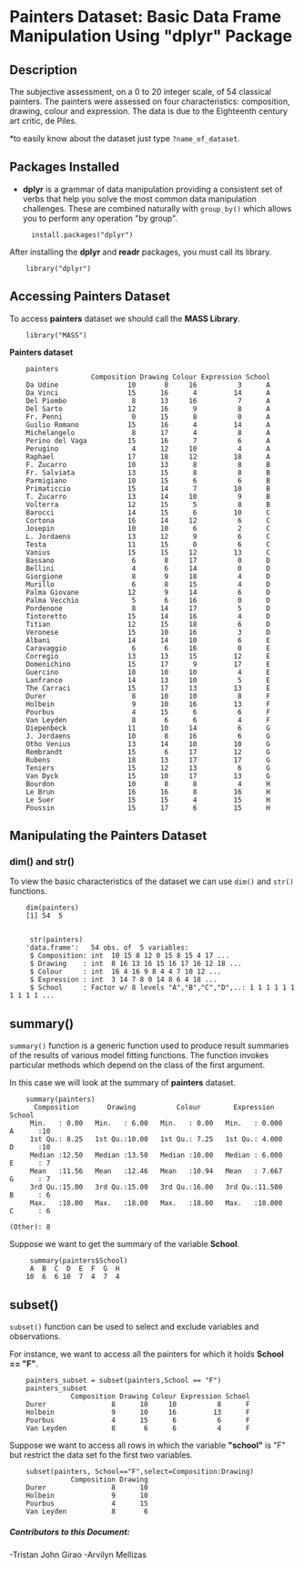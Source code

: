 # Painters Dataset: Basic Data Frame Manipulation Using "dplyr" Package

## Description
The subjective assessment, on a 0 to 20 integer scale, of 54 classical painters. The painters were assessed on four characteristics: composition, drawing, colour and expression. The data is due to the Eighteenth century art critic, de Piles.

*to easily know about the dataset just type `?name_of_dataset`.

## Packages Installed

- **dplyr** is a grammar of data manipulation providing a consistent set of verbs that help you solve the most common data manipulation challenges. These are combined naturally with `group_by()` which allows you to perform any operation "by group".

        install.packages("dplyr")

After installing the **dplyr** and **readr** packages, you must call its library.

        library("dplyr")


## Accessing Painters Dataset
To access **painters** dataset we should call the **MASS Library**.

        library("MASS")

**Painters dataset**

        painters
                        Composition Drawing Colour Expression School
        Da Udine                 10       8     16          3      A
        Da Vinci                 15      16      4         14      A
        Del Piombo                8      13     16          7      A
        Del Sarto                12      16      9          8      A
        Fr. Penni                 0      15      8          0      A
        Guilio Romano            15      16      4         14      A
        Michelangelo              8      17      4          8      A
        Perino del Vaga          15      16      7          6      A
        Perugino                  4      12     10          4      A
        Raphael                  17      18     12         18      A
        F. Zucarro               10      13      8          8      B
        Fr. Salviata             13      15      8          8      B
        Parmigiano               10      15      6          6      B
        Primaticcio              15      14      7         10      B
        T. Zucarro               13      14     10          9      B
        Volterra                 12      15      5          8      B
        Barocci                  14      15      6         10      C
        Cortona                  16      14     12          6      C
        Josepin                  10      10      6          2      C
        L. Jordaens              13      12      9          6      C
        Testa                    11      15      0          6      C
        Vanius                   15      15     12         13      C
        Bassano                   6       8     17          0      D
        Bellini                   4       6     14          0      D
        Giorgione                 8       9     18          4      D
        Murillo                   6       8     15          4      D
        Palma Giovane            12       9     14          6      D
        Palma Vecchio             5       6     16          0      D
        Pordenone                 8      14     17          5      D
        Tintoretto               15      14     16          4      D
        Titian                   12      15     18          6      D
        Veronese                 15      10     16          3      D
        Albani                   14      14     10          6      E
        Caravaggio                6       6     16          0      E
        Corregio                 13      13     15         12      E
        Domenichino              15      17      9         17      E
        Guercino                 18      10     10          4      E
        Lanfranco                14      13     10          5      E
        The Carraci              15      17     13         13      E
        Durer                     8      10     10          8      F
        Holbein                   9      10     16         13      F
        Pourbus                   4      15      6          6      F
        Van Leyden                8       6      6          4      F
        Diepenbeck               11      10     14          6      G
        J. Jordaens              10       8     16          6      G
        Otho Venius              13      14     10         10      G
        Rembrandt                15       6     17         12      G
        Rubens                   18      13     17         17      G
        Teniers                  15      12     13          6      G
        Van Dyck                 15      10     17         13      G
        Bourdon                  10       8      8          4      H
        Le Brun                  16      16      8         16      H
        Le Suer                  15      15      4         15      H
        Poussin                  15      17      6         15      H

## Manipulating the Painters Dataset 

### dim() and str()
To view the basic characteristics of the dataset we can use `dim()` and `str()` functions.

        dim(painters)
        [1] 54  5
        
        
         str(painters)
        'data.frame':   54 obs. of  5 variables:
         $ Composition: int  10 15 8 12 0 15 8 15 4 17 ...
         $ Drawing    : int  8 16 13 16 15 16 17 16 12 18 ...
         $ Colour     : int  16 4 16 9 8 4 4 7 10 12 ...
         $ Expression : int  3 14 7 8 0 14 8 6 4 18 ...
         $ School     : Factor w/ 8 levels "A","B","C","D",..: 1 1 1 1 1 1 1 1 1 1 ...
         
## summary()
`summary()` function is a generic function used to produce result summaries of the results of various model fitting functions. The function invokes particular methods which depend on the class of the first argument. 

In this case we will look at the summary of **painters** dataset.

        summary(painters)
          Composition       Drawing          Colour        Expression         School  
         Min.   : 0.00   Min.   : 6.00   Min.   : 0.00   Min.   : 0.000   A      :10  
         1st Qu.: 8.25   1st Qu.:10.00   1st Qu.: 7.25   1st Qu.: 4.000   D      :10  
         Median :12.50   Median :13.50   Median :10.00   Median : 6.000   E      : 7  
         Mean   :11.56   Mean   :12.46   Mean   :10.94   Mean   : 7.667   G      : 7  
         3rd Qu.:15.00   3rd Qu.:15.00   3rd Qu.:16.00   3rd Qu.:11.500   B      : 6  
         Max.   :18.00   Max.   :18.00   Max.   :18.00   Max.   :18.000   C      : 6  
                                                                          (Other): 8  

Suppose we want to get the summary of the variable **School**.

         summary(painters$School)
         A  B  C  D  E  F  G  H 
        10  6  6 10  7  4  7  4 
       

## subset()
`subset()` function can be used to select and exclude variables and observations.

For instance, we want to access all the painters for which it holds **School == "F"**.

        painters_subset = subset(painters,School == "F")
        painters_subset
                   Composition Drawing Colour Expression School
        Durer                8      10     10          8      F
        Holbein              9      10     16         13      F
        Pourbus              4      15      6          6      F
        Van Leyden           8       6      6          4      F
                
Suppose we want to access all rows in which the variable **"school"** is "F" but restrict the data set fo the first two variables.

        subset(painters, School=="F",select=Composition:Drawing)
                   Composition Drawing
        Durer                8      10
        Holbein              9      10
        Pourbus              4      15
        Van Leyden           8       6
        

##### Contributors to this Document:

-Tristan John Girao
-Arvilyn Mellizas

        
        
